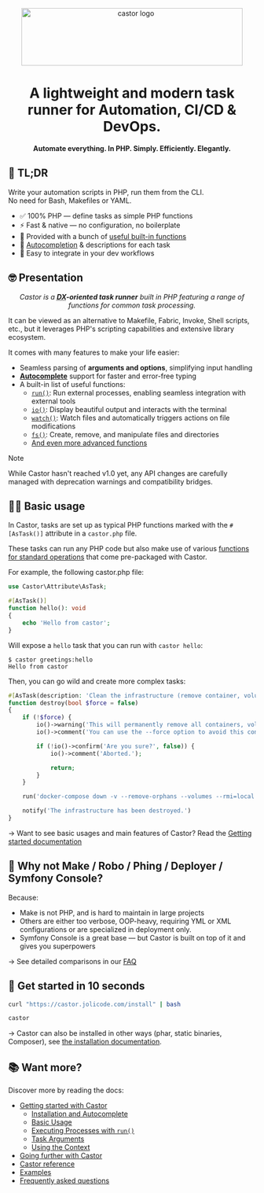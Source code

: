 <div align="center">
    <img width="450" height="117" src="https://jolicode.com/media/original/castor-logo-line.svg?cool" alt="castor logo" />
</div>

<h1 align="center">
    A lightweight and modern task runner for Automation, CI/CD & DevOps.
</h1>

<div align="center">
    <strong>Automate everything. In PHP. Simply. Efficiently. Elegantly.</strong>
</div>

## 🚀 TL;DR

Write your automation scripts in PHP, run them from the CLI.<br/>
No need for Bash, Makefiles or YAML.<br/>

* ✅ 100% PHP — define tasks as simple PHP functions
* ⚡ Fast & native — no configuration, no boilerplate
* 🔧 Provided with a bunch of [useful built-in functions](reference.md)
* 🧠 [Autocompletion](going-further/interacting-with-castor/autocomplete.md) & descriptions for each task
* 🧰 Easy to integrate in your dev workflows

## 🤓 Presentation

<p align="center">
    <i>Castor is a <strong><abbr title="Developer eXperience">DX</abbr>-oriented task
    runner</strong> built in PHP featuring a range of functions for common task processing.</i>
</p>

It can be viewed as an alternative to Makefile, Fabric, Invoke, Shell scripts,
etc., but it leverages PHP's scripting capabilities and extensive library ecosystem.

It comes with many features to make your life easier:

* Seamless parsing of **arguments and options**, simplifying input handling
* **[Autocomplete](https://castor.jolicode.com/going-further/interacting-with-castor/autocomplete)** support for faster and error-free typing
* A built-in list of useful functions:
    * [`run()`](https://castor.jolicode.com/getting-started/run/#the-run-function): Run external processes, enabling seamless integration with external tools
    * [`io()`](https://castor.jolicode.com/going-further/helpers/console-and-io/#the-io-function): Display beautiful output and interacts with the terminal
    * [`watch()`](https://castor.jolicode.com/going-further/helpers/watch/): Watch files and automatically triggers actions on file modifications
    * [`fs()`](https://castor.jolicode.com/going-further/helpers/filesystem/#the-fs-function): Create, remove, and manipulate files and directories
    * [And even more advanced functions](https://castor.jolicode.com/reference/)

> [!NOTE]
> While Castor hasn't reached v1.0 yet, any API changes are carefully managed with
> deprecation warnings and compatibility bridges.

## 🧑‍🔬 Basic usage

In Castor, tasks are set up as typical PHP functions marked with the `#[AsTask()]` attribute in a `castor.php` file.

These tasks can run any PHP code but also make use of various [functions for standard operations](https://castor.jolicode.com/reference/) that come pre-packaged with Castor.

For example, the following castor.php file:

```php
use Castor\Attribute\AsTask;

#[AsTask()]
function hello(): void
{
    echo 'Hello from castor';
}
```

Will expose a `hello` task that you can run with `castor hello`:

```shell
$ castor greetings:hello
Hello from castor
```

Then, you can go wild and create more complex tasks:

```php
#[AsTask(description: 'Clean the infrastructure (remove container, volume, networks)')]
function destroy(bool $force = false)
{
    if (!$force) {
        io()->warning('This will permanently remove all containers, volumes, networks... created for this project.');
        io()->comment('You can use the --force option to avoid this confirmation.');

        if (!io()->confirm('Are you sure?', false)) {
            io()->comment('Aborted.');

            return;
        }
    }

    run('docker-compose down -v --remove-orphans --volumes --rmi=local');

    notify('The infrastructure has been destroyed.')
}
```

→ Want to see basic usages and main features of Castor? Read the [Getting started documentation](https://castor.jolicode.com/getting-started/)

## 🤔 Why not Make / Robo / Phing / Deployer / Symfony Console?

Because:

* Make is not PHP, and is hard to maintain in large projects
* Others are either too verbose, OOP-heavy, requiring YML or XML configurations or are specialized in deployment only.
* Symfony Console is a great base — but Castor is built on top of it and gives you superpowers

→ See detailed comparisons in our [FAQ](https://castor.jolicode.com/faq/)

## 🧰 Get started in 10 seconds

```bash
curl "https://castor.jolicode.com/install" | bash

castor
```

→ Castor can also be installed in other ways (phar, static binaries, Composer), see [the installation documentation](https://castor.jolicode.com/getting-started/installation/).

## 📚 Want more?

Discover more by reading the docs:

* [Getting started with Castor](https://castor.jolicode.com/getting-started/)
  * [Installation and Autocomplete](https://castor.jolicode.com/getting-started/installation/)
  * [Basic Usage](https://castor.jolicode.com/getting-started/basic-usage/)
  * [Executing Processes with `run()`](https://castor.jolicode.com/getting-started/run/)
  * [Task Arguments](https://castor.jolicode.com/getting-started/arguments)
  * [Using the Context](https://castor.jolicode.com/getting-started/context)
* [Going further with Castor](https://castor.jolicode.com/going-further/)
* [Castor reference](https://castor.jolicode.com/reference/)
* [Examples](https://castor.jolicode.com/examples/)
* [Frequently asked questions](https://castor.jolicode.com/faq/)
